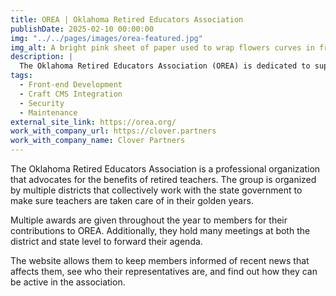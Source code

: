 ```yaml
---
title: OREA | Oklahoma Retired Educators Association
publishDate: 2025-02-10 00:00:00
img: "../../pages/images/orea-featured.jpg"
img_alt: A bright pink sheet of paper used to wrap flowers curves in front of rich blue background
description: |
  The Oklahoma Retired Educators Association (OREA) is dedicated to supporting retired teachers through advocacy, resources, and community engagement. Their mission is to ensure that retired educators receive the recognition and benefits they deserve while staying informed and connected. OREA's website serves as a hub for news, events, and tools to empower members to remain active and involved in shaping the future of education policy.
tags:
  - Front-end Development
  - Craft CMS Integration
  - Security
  - Maintenance
external_site_link: https://orea.org/
work_with_company_url: https://clover.partners
work_with_company_name: Clover Partners
---
```


The Oklahoma Retired Educators Association is a professional organization that advocates for the benefits of retired teachers. The group is organized by multiple districts that collectively work with the state government to make sure teachers are taken care of in their golden years.

Multiple awards are given throughout the year to members for their contributions to OREA. Additionally, they hold many meetings at both the district and state level to forward their agenda.

The website allows them to keep members informed of recent news that affects them, see who their representatives are, and find out how they can be active in the association.
